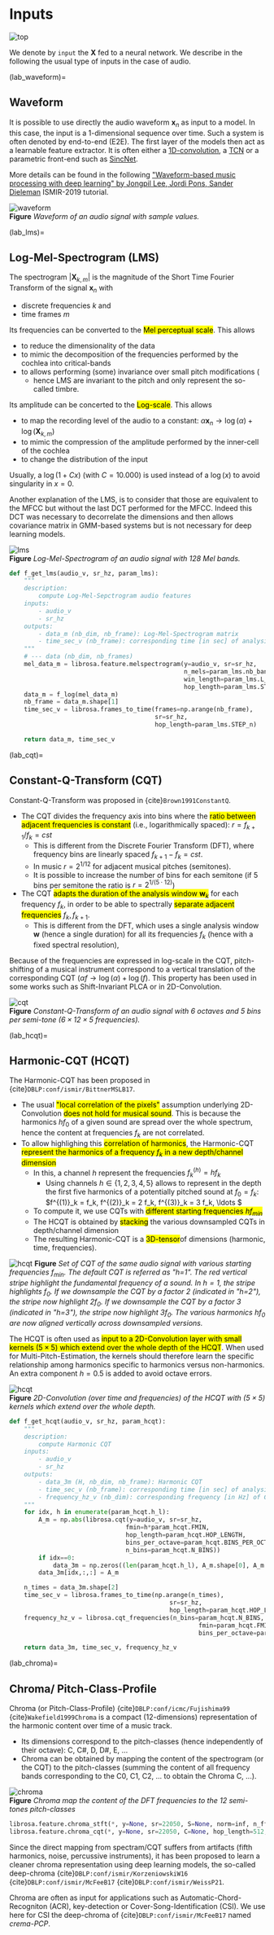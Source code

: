 # Inputs

![top](/images/top.png)

We denote by `input` the $\textbf{X}$ fed to a neural network.
We describe in the following the usual type of inputs in the case of audio.




(lab_waveform)=
## Waveform

It is possible to use directly the audio waveform $\mathbf{x}_n$ as input to a model.
In this case, the input is a 1-dimensional sequence over time.
Such a system is often denoted by end-to-end (E2E).
The first layer of the models then act as a learnable feature extractor.
It is often either a [1D-convolution](lab_conv1d), a [TCN](lab_tcn) or a parametric front-end such as [SincNet](lab_sincnet).

More details can be found in the following ["Waveform-based music processing with deep learning" by Jongpil Lee, Jordi Pons, Sander Dieleman](https://zenodo.org/records/3529714) ISMIR-2019 tutorial.


![waveform](/images/brick_waveform.png)\
**Figure** *Waveform of an audio signal with sample values.*




(lab_lms)=
## Log-Mel-Spectrogram (LMS)

The spectrogram $|\mathbf{X}_{k,m}|$ is the magnitude of the Short Time Fourier Transform of the signal $\mathbf{x}_n$ with
- discrete frequencies $k$ and
- time frames $m$

Its frequencies can be converted to the <mark>Mel perceptual scale</mark>.
This allows
- to reduce the dimensionality of the data
- to mimic the decomposition of the frequencies performed by the cochlea into critical-bands
- to allows performing (some) invariance over small pitch modifications (
  - hence LMS are invariant to the pitch and only represent the so-called timbre.

Its amplitude can be concerted to the <mark>Log-scale</mark>.
This allows
- to map the recording level of the audio to a constant: $\alpha \mathbf{x}_n \rightarrow \log(\alpha) + \log(\mathbf{X}_{k,m})$
- to mimic the compression of the amplitude performed by the inner-cell of the cochlea
- to change the distribution of the input

Usually, a $\log(1+C x)$ (with $C=10.000$) is used instead of a $\log(x)$ to avoid singularity in $x=0$.

Another explanation of the LMS, is to consider that those are equivalent to the MFCC but without the last DCT performed for the MFCC.
Indeed this DCT was necessary to decorrelate the dimensions and then allows covariance matrix in GMM-based systems but is not necessary for deep learning models.

![lms](/images/brick_lms.png)\
**Figure** *Log-Mel-Spectrogram of an audio signal with 128 Mel bands.*


```python
def f_get_lms(audio_v, sr_hz, param_lms):
    """
    description:
        compute Log-Mel-Sepctrogram audio features
    inputs:
        - audio_v
        - sr_hz
    outputs:
        - data_m (nb_dim, nb_frame): Log-Mel-Spectrogram matrix
        - time_sec_v (nb_frame): corresponding time [in sec] of analysis windows
    """
    # --- data (nb_dim, nb_frames)
    mel_data_m = librosa.feature.melspectrogram(y=audio_v, sr=sr_hz,
                                                n_mels=param_lms.nb_band,
                                                win_length=param_lms.L_n,
                                                hop_length=param_lms.STEP_n)
    data_m = f_log(mel_data_m)
    nb_frame = data_m.shape[1]
    time_sec_v = librosa.frames_to_time(frames=np.arange(nb_frame),
                                        sr=sr_hz,
                                        hop_length=param_lms.STEP_n)

    return data_m, time_sec_v
```




(lab_cqt)=
## Constant-Q-Transform (CQT)

Constant-Q-Transform was proposed in {cite}`Brown1991ConstantQ`.

- The CQT divides the frequency axis into bins where the <mark>ratio between adjacent frequencies is constant</mark> (i.e., logarithmically spaced): $r=f_{k+1}/f_k=cst$
  - This is different from the Discrete Fourier Transform (DFT), where frequency bins are linearly spaced $f_{k+1}-f_k = cst$.
  - In music $r=2^{1/12}$ for adjacent musical pitches (semitones).
  - It is possible to increase the number of bins for each semitone (if 5 bins per semitone the ratio is $r=2^{1/(5 \cdot 12)}$)
- The CQT <mark>adapts the duration of the analysis window $\mathbf{w}_k$</mark> for each frequency $f_k$, in order to be able to spectrally <mark>separate adjacent frequencies</mark> $f_k, f_{k+1}$.
  - This is different from the DFT, which uses a single analysis window $\mathbf{w}$ (hence a single duration) for all its frequencies $f_k$ (hence with a fixed spectral resolution),

Because of the frequencies are expressed in log-scale in the CQT, pitch-shifting of a musical instrument correspond to a vertical translation of the corresponding CQT ($\alpha f \rightarrow \log(\alpha) + \log(f)$.
This property has been used in some works such as Shift-Invariant PLCA or in 2D-Convolution.

![cqt](/images/brick_cqt.png)\
**Figure** *Constant-Q-Transform of an audio signal with 6 octaves and 5 bins per semi-tone ($6 \times 12 \times 5$ frequencies).*




(lab_hcqt)=
## Harmonic-CQT (HCQT)

The Harmonic-CQT has been proposed in {cite}`DBLP:conf/ismir/BittnerMSLB17`.

- The usual <mark>"local correlation of the pixels"</mark> assumption underlying 2D-Convolution <mark>does not hold for musical sound</mark>.
This is because the harmonics $h f_0$ of a given sound are spread over the whole spectrum, hence the content at frequencies $f_k$ are not correlated.
- To allow highlighing this <mark>correlation of harmonics</mark>, the Harmonic-CQT <mark>represent the harmonics of a frequency $f_k$ in a new depth/channel dimension</mark>
  - In this, a channel $h$ represent the frequencies $f^{(h)}_k = h f_k$
    - Using channels $h \in \{1,2,3,4,5\}$ allows to represent in the depth the first five harmonics of a potentially pitched sound at $f_0=f_k$: $f^{(1)}_k = f_k, f^{(2)}_k = 2 f_k, f^{(3)}_k = 3 f_k, \ldots $
  - To compute it, we use CQTs with <mark>different starting frequencies $h f_{min}$</mark>
  - The HCQT is obtained by <mark>stacking</mark> the various downsampled CQTs in depth/channel dimension
  - The resulting Harmonic-CQT is a <mark>3D-tensor</mark>of dimensions (harmonic, time, frequencies).



![hcqt](/images/brick_hcqt.png)
**Figure**
*Set of CQT of the same audio signal with various starting frequencies $f_{min}$.
The default CQT is referred as "h=1".
The red vertical stripe highlight the fundamental frequency  of a sound.
In $h=1$, the stripe highlights $f_0$.
If we downsample the CQT by a factor 2 (indicated in "h=2"), the stripe now highlight $2 f_0$.
If we downsample the CQT by a factor 3 (indicated in "h=3"), the stripe now highlight $3 f_0$.
The various harmonics $h f_0$ are now aligned vertically across downsampled versions.*

The HCQT is often used as <mark>input to a 2D-Convolution layer with small kernels $(5 \times 5)$ which extend over the whole depth of the HCQT</mark>.
When used for Multi-Pitch-Estimation, the kernels should therefore learn the specific relationship among harmonics specific to harmonics versus non-harmonics.
An extra component $h=0.5$ is added to avoid octave errors.

![hcqt](/images/brick_hcqt2.png)\
**Figure**
*2D-Convolution (over time and frequencies) of the HCQT with $(5 \times 5)$ kernels which extend over the whole depth.*


```python
def f_get_hcqt(audio_v, sr_hz, param_hcqt):
    """
    description:
        compute Harmonic CQT
    inputs:
        - audio_v
        - sr_hz
    outputs:
        - data_3m (H, nb_dim, nb_frame): Harmonic CQT
        - time_sec_v (nb_frame): corresponding time [in sec] of analysis windows
        - frequency_hz_v (nb_dim): corresponding frequency [in Hz] of CQT channels
    """
    for idx, h in enumerate(param_hcqt.h_l):
        A_m = np.abs(librosa.cqt(y=audio_v, sr=sr_hz,
                                fmin=h*param_hcqt.FMIN,
                                hop_length=param_hcqt.HOP_LENGTH,
                                bins_per_octave=param_hcqt.BINS_PER_OCTAVE,
                                n_bins=param_hcqt.N_BINS))
        if idx==0:
            data_3m = np.zeros((len(param_hcqt.h_l), A_m.shape[0], A_m.shape[1]))
        data_3m[idx,:,:] = A_m

    n_times = data_3m.shape[2]
    time_sec_v = librosa.frames_to_time(np.arange(n_times),
                                            sr=sr_hz,
                                            hop_length=param_hcqt.HOP_LENGTH)
    frequency_hz_v = librosa.cqt_frequencies(n_bins=param_hcqt.N_BINS,
                                                    fmin=param_hcqt.FMIN,
                                                    bins_per_octave=param_hcqt.BINS_PER_OCTAVE)

    return data_3m, time_sec_v, frequency_hz_v
```




(lab_chroma)=
## Chroma/ Pitch-Class-Profile

Chroma (or Pitch-Class-Profile) {cite}`DBLP:conf/icmc/Fujishima99` {cite}`Wakefield1999Chroma` is a compact (12-dimensions) representation of the harmonic content over time of a music track.
- Its dimensions correspond to the pitch-classes (hence independently of their octave): C, C#, D, D#, E, ...
- Chroma can be obtained by mapping the content of the spectrogram (or the CQT) to the pitch-classes (summing the content of all frequency bands corresponding to the C0, C1, C2, ... to obtain the Chroma C, ...).

![chroma](/images/brick_chroma.png)\
**Figure** *Chroma map the content of the DFT frequencies to the 12 semi-tones pitch-classes*

```python
librosa.feature.chroma_stft(*, y=None, sr=22050, S=None, norm=inf, n_fft=2048, hop_length=512, win_length=None, window='hann', center=True, pad_mode='constant', tuning=None, n_chroma=12)
librosa.feature.chroma_cqt(*, y=None, sr=22050, C=None, hop_length=512, fmin=None, norm=inf, threshold=0.0, tuning=None, n_chroma=12, n_octaves=7, window=None, bins_per_octave=36)

```


Since the direct mapping from spectram/CQT suffers from artifacts (fifth harmonics, noise, percussive instruments), it has been proposed to learn a cleaner chroma representation using deep learning models, the so-called deep-chroma {cite}`DBLP:conf/ismir/KorzeniowskiW16` {cite}`DBLP:conf/ismir/McFeeB17` {cite}`DBLP:conf/ismir/WeissP21`.

Chroma are often as input for applications such as Automatic-Chord-Recogniton (ACR), key-detection or Cover-Song-Identification (CSI).
We use here for CSI the deep-chroma of {cite}`DBLP:conf/ismir/McFeeB17` named *crema-PCP*.
